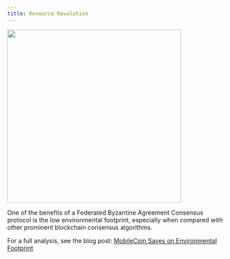 ```yaml
---
title: Resource Revolution
---
```


<img src="https://mobilecoinwp.wpengine.com/wp-content/uploads/2021/08/smoke-header.png" width="400">

One of the benefits of a Federated Byzantine Agreement Consensus protocol is the low environmental footprint,
especially when compared with other prominent blockchain consensus algorithms.

For a full analysis, see the blog post: [MobileCoin Saves on Environmental Footprint](https://mobilecoin.com/news/mobilecoin-saves-on-environmental-footprint/)
